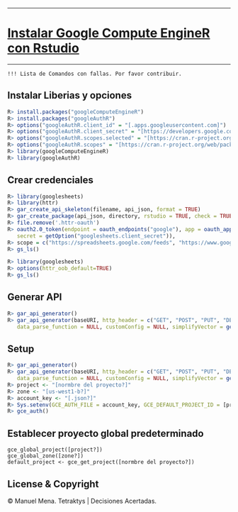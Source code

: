 ------------
# [Instalar Google Compute EngineR con Rstudio](https://github.com/ManuelMena/Panacea/tree/master/GoogleComputeEngineR)
------------
```
!!! Lista de Comandos con fallas. Por favor contribuir. 
```
## Instalar Liberias y opciones
```R
R> install.packages("googleComputeEngineR")
R> install.packages("googleAuthR")
R> options("googleAuthR.client_id" = "[.apps.googleusercontent.com]")
R> options("googleAuthR.client_secret" = "[https://developers.google.com/identity/protocols/OAuth2ServiceAccount]")
R> options("googleAuthR.scopes.selected" = "[https://cran.r-project.org/web/packages/googleAuthR/vignettes/google-authentication-types.html]")
R> options("googleAuthR.scopes" = "[https://cran.r-project.org/web/packages/googleAuthR/vignettes/google-authentication-types.html]")
R> library(googleComputeEngineR)
R> library(googleAuthR)
```
## Crear credenciales
```R
R> library(googlesheets)
R> library(httr)
R> gar_create_api_skeleton(filename, api_json, format = TRUE)
R> gar_create_package(api_json, directory, rstudio = TRUE, check = TRUE, github = TRUE, format = TRUE, overwrite = TRUE)
R> file.remove('.httr-oauth') 
R> oauth2.0_token(endpoint = oauth_endpoints("google"), app = oauth_app("google"), key = getOption("googlesheets.client_id"), 
   secret = getOption("googlesheets.client_secret")),
R> scope = c("https://spreadsheets.google.com/feeds", "https://www.googleapis.com/auth/drive"), use_oob = TRUE, cache = TRUE)
R> gs_ls() 

R> library(googlesheets) 
R> options(httr_oob_default=TRUE) 
R> gs_ls()
```
## Generar API
```R 
R> gar_api_generator()
R> gar_api_generator(baseURI, http_header = c("GET", "POST", "PUT", "DELETE", "PATCH"), path_args = NULL, pars_args = NULL, 
   data_parse_function = NULL, customConfig = NULL, simplifyVector = getOption("googleAuthR.jsonlite.simplifyVector"), checkTrailingSlash = TRUE)
```
## Setup
```R 
R> gar_api_generator()
R> gar_api_generator(baseURI, http_header = c("GET", "POST", "PUT", "DELETE", "PATCH"), path_args = NULL, pars_args = NULL, 
   data_parse_function = NULL, customConfig = NULL, simplifyVector = getOption("googleAuthR.jsonlite.simplifyVector"), checkTrailingSlash = TRUE)
R> project <- "[normbre del proyecto?]"
R> zone <- "[us-west1-b?]"
R> account_key <- "[.json?]"
R> Sys.setenv(GCE_AUTH_FILE = account_key, GCE_DEFAULT_PROJECT_ID = [project?], GCE_DEFAULT_ZONE = [zone?])
R> gce_auth()
```
## Establecer proyecto global predeterminado
```
gce_global_project([project?])
gce_global_zone([zone?])
default_project <- gce_get_project([normbre del proyecto?])
```
## License & Copyright
© Manuel Mena. Tetraktys | Decisiones Acertadas.